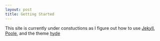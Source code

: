 ```yaml
---
layout: post
title: Getting Started
---
```

This site is currently under constuctions as I figure out how to use [Jekyll](http://jekyllrb.com/), [Poole](http://getpoole.com/), and the theme [hyde](http://hyde.getpoole.com/)

